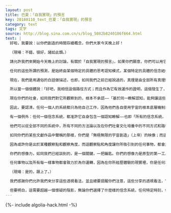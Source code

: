 ```yaml
---
layout: post
title: 巴夏：「自我實現」的預言
key: 20180110_text_巴夏：「自我實現」的預言
category: text
tags: 文字
source: http://blog.sina.com.cn/s/blog_5082b8240106f664.html
text: |
  好啦，我要說：以你們創造的時間存續概念，你們大家今天晚上好！

  （現場：不錯，很好，諸如此類。）

  請允許我們來開始今天晚上的討論，有關於「自我實現的預言」，如果你們願意，你們可以用它來作為你們的授權。允許我們首先來描述這個概念，每一個預言都是一個「自我實現的預言」——每一個都是。作為一個預言，是在某些重要的事物上的，你們通常所表述的一個預測，一個觀察的出發點，某個透視看法，也即代表著——某一概念想法；某一現實實相；某一現象的表現 —— 你們感覺它可能會發生方向變化。

  任何的這些所謂的預測，是始終由某個特定的具體的思考認知模式，某個特定的具體的信念結構，某個從一開始就早已存在的，特定的具體的透視看法，觀察角度和出發點，而產生的結果。你們所聽到的全部預言，始終必然來自於某個特定具體的信念構造，並因此，也始終是以這某一信念構造為參照的，與之相適應的，並從中，預言預測得以浮現出來。但也要認清，某些另外的東西：每一個單一的概念想法，以及每一個單一的信念，在任何特定的概念想法觀念裡，會始終形成一個系統的邏輯體系，而這邏輯體系將會支持，在這個概念想法裡的「信賴信任」。始終如此。

  現在，我們是用通俗的白話做描述，也即，如同我們之前已經說過的，真理是由全部所有真理組成的；而全部真理，全部所有的透視看法觀察角度和觀察出發點，都是正當有效合理的，是真實存在的。簡單的來說，任何時候你們都有某一個特定的具體的透視看法——觀察角度和出發點，某個特定的觀點，對這個觀點的信賴信任，會始終通過你的心智，形成一個系統的邏輯體系，這會加強和強化並且支持著這個觀點，這是自我營造，自我履行，自我應驗，自我實現，自我滿足，自我保持的。

  所以當一個個體說：「好吧，我相信這個路徑方式；而且作為它有效運作的證明，這個發生了，這個又發生了，這個出現了並且這個又出現了。所以你必須明白，我所說的這個路徑模式是真的有效。」但要認清，另一個個體，於此同時會說：「但是，你看啊：我也相信這個路徑方式，可我看到的是這個發生了，這個發生了」，依此類推，於是因此我就有了（屬於）我的反饋，我的確信，對於我信任的這個方式路徑，我自己的證據和證明。

  現在你們的社會，如同我們對它所觀察到的，根本不承認——「基於同一瞭解認知，能夠讓這些個體們，從兩個不同方面都是合適的，都是正確的。」 他們兩個中的每一個，在同一時間，基於在他們的頭腦思維裡已經形成的，他們的信任的指引（所有其他人也和他們倆一樣），經由定義解釋的某個系統邏輯體系始終存續著，必然總是始終強化和支持著，一直支撐著這個個體的那個信念體系。這是宇宙創造的根本底層機制：每一個「信任，信念」，都會使一個完整的系統，自身永續；使得該系統能夠具有——作為它自身宇宙的自我控制，自我保持和永續，自我確認自我認可，自我充實和自我強化。你們理解認知的所有的每一個事物都是如此，其內在自身就具足能力去支持和維持它自身，只要你主張和擁護這一透視看法，這一視角。

  因此，要認清，任何一個人的系統都只為他自己工作，因為他們各自使用宇宙的根本底層機制來支持他們自身，以便充實和強化他們自身。因為這是他們在那當下需要去做的特定具體的方式，以便去瞭解「他們是誰」，「他們是什麼」，去經歷和體驗，他們所相信的——他們必須做什麼，必須去是誰。所以，宇宙，作為它所是的——那無限無窮無盡的全息機制，會始終能夠允許產生一個完全的完整的「自伺服，自適應支持系統」，而這看上去，是一體的作用系統——唯一有效運作的體系。因為這是該系統的本質；它必然是一體的「自給自足」的，以便於讓你，經由這個「自給自足，自伺服，自適應」的體系，去獲得，去成為——同樣來源於該體系的——你所必須獲得和成為的。

  有一個例外：任何一個信念系統，都准許它自身包含一個認知瞭解——也即「所有的信念系統，也都具有同等運作能力，同等效力」；基於這個定義解釋，來創建一個邏輯體系，這會支持這個個體的能力，去看到所有系統的運轉和效果；去領悟到所有每一系統都是作為這同一機制的某一表現；並且在任何時刻能夠去利用，他們渴望使用的任何系統，任何特定規則程式或者任何整套方法論。在那時刻它始終致力於為他們運作。

  他們可以從全部不同的系統中，所有不同的方法論以及在你們社會文化培養中的不同方式和路徑之中，仔細的挑選，因為他們是樂於去擁有某一個具有廣泛的總體視角的系統體系。並且他們允許他們自己去確信的懂得——所有真理都是同等正當的，所有真理都是真實有效的。所有每一真理，它們只是對於「同一個同質同構機制」的不同觀察視角和出發點，這允許任何個體去具有某個反射功能，這反映出他們是一個多面多維的造物主的事實真相。

  如同你們的某些文獻作品中聲稱的那樣，你們是「無極無限的宇宙創造」（上帝）的映像；而這說法的含義，也即：你是一個無極無限的造物主。並且因此你具足去創造你的物質現實中，任何系統體系的完全才能，根本能力，及經驗。於是如果你相信，信任某一系統會有效運作，它就會有效運作。因為你是那個流動的，靈巧而柔韌的，並且具有強大力量的造物主。因此，允許你自己——如果你願意；不是因為我們這麼說，而只是因為你願意去憶起這些——去確信的知道，你能夠以「全角度，全範圍」的觀察，來讓你自己獲益，這將會賦予你豐富的，多種變化的，多樣性的觀察審視——知曉著：在任何時刻，對你的好奇心有吸引力的，引起你的興奮喜悅的「任何事物」——知曉著這事物是一套方法論；因為它引起了你的興趣，於是它就會為你效勞，為你運作。

  因為或許你是出於某種觀察點和觀察角度，而這觀察點和角度讓你所吸引到的任何事物，都會是為你效力的重要事物——只要你確信——你內在的完整功能正在運行著，並且在任何時刻跟隨著最能讓你興奮喜悅的事情。那麼你能夠形成一個信念系統，而這個信念系統會利用宇宙的底層根本機制，而這機制，和其他任何「信念系統」所使用的是同一機制—— 這只會讓你去經歷和體驗到一個支持系統，一個邏輯體系，自保，自持，自驗，自證，這也會賦予你，工具所具有的一個寬廣的運作範圍。

  你們的想像力，如同我們已經談到的，是一個關鍵，一把鑰匙。你們的想像力是原型的第一工具，通過想像力，你們相信的，你們信以為「真」的，你們認為，所必須的任何規範儀式，方法體系，或者流程，都可以喚醒你們。因為以信念的任何其他模式存在的全部儀式以及方法體系，起初全部都是先由想像力創造出來的。所以允許你們自身，如果你們願意，去讓「真理是所有真理一體總和，任何真理都真實有效」的這一公理起作用；如果這公理是你當時所聚焦的。你會永遠被支持；你會永遠獲得反饋和回授；你會永遠在任何特定時刻獲得證明，那時你所「信任」的系統，就是有效為你工作的系統。當你改變了「你所是的」想法和概念，你就自動改變了信念系統；你就自動改變了支持該信念系統的邏輯體系。

  任何事物以及所有每一樣事物都會致力於為你運轉，因為在你所經歷體驗的現實裡，你是任何事物以及所有每一件事物的造物主。所以對你自己，按照你自己的邏輯體系所不得不做出的任何預測，對你想要去成為的任何預言，都永遠會是一個自我實現的預言——自我預言，自我履行，自我應驗，自我實現，自我滿足。因為這些預言預測都來自於「你所是的」——那個觀察角度和出發點；而任何預言預測，也都同樣產自於，你的那個內在的——-觀察角度和出發點。你們全都跟上了嗎？

  （現場：是的，跟上了。）

  我們感謝你們允許我們來分享這些透視看法，並且總要提醒你們注意，這些分享的透視看法，它們也僅僅純粹是一個透視看法，並且這個觀察角度是支持著我們的文明體系運轉的。什麼樣的透視看法和觀察出發點以及角度會致力於為你們運轉，這選擇和決定權完全是你們的，這完全是你們去選擇和決定的。我們此刻只是單純的和你們的文明體系進行交流，因為我們認識到，你們很多人具有的視角和出發點，和為我們運作的視角和出發點類似。因此作為這個邏輯體系它維持著自身的部分，我們會去充實這個，我們存在於其中的這個體系。並且純粹是對願意去分享這個體系，去和我們一起分享它的任何人發出邀請。

  但要明白，這需要超越一個懷疑的陰影，無論你們選擇了什麼樣的信念系統，任何特定時刻，你所正在做的事情，只代表著在那一時刻，你需要去是「誰」。並且我們全然的贊成和支持那選擇。因此我們再次發出我們的感謝，感謝你們允許我們來體驗，你們的集體和個體意識的這份禮物，感謝你們，允許我們來參觀和查看「無極無限的宇宙創造」展現著它自身的，內在的，它所是的，如此眾多的創造方式和創造路徑。我們感謝你們分享給我們的禮物；因此我們現在轉過頭來，再問你們一次，此時我們如何為你們服務？
---
```


{%- include algolia-hack.html -%}

